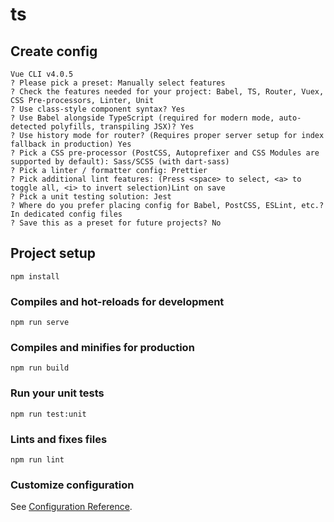 # ts

## Create config

```
Vue CLI v4.0.5
? Please pick a preset: Manually select features
? Check the features needed for your project: Babel, TS, Router, Vuex, CSS Pre-processors, Linter, Unit
? Use class-style component syntax? Yes
? Use Babel alongside TypeScript (required for modern mode, auto-detected polyfills, transpiling JSX)? Yes
? Use history mode for router? (Requires proper server setup for index fallback in production) Yes
? Pick a CSS pre-processor (PostCSS, Autoprefixer and CSS Modules are supported by default): Sass/SCSS (with dart-sass)
? Pick a linter / formatter config: Prettier
? Pick additional lint features: (Press <space> to select, <a> to toggle all, <i> to invert selection)Lint on save
? Pick a unit testing solution: Jest
? Where do you prefer placing config for Babel, PostCSS, ESLint, etc.? In dedicated config files
? Save this as a preset for future projects? No
```

## Project setup
```
npm install
```

### Compiles and hot-reloads for development
```
npm run serve
```

### Compiles and minifies for production
```
npm run build
```

### Run your unit tests
```
npm run test:unit
```

### Lints and fixes files
```
npm run lint
```

### Customize configuration
See [Configuration Reference](https://cli.vuejs.org/config/).
